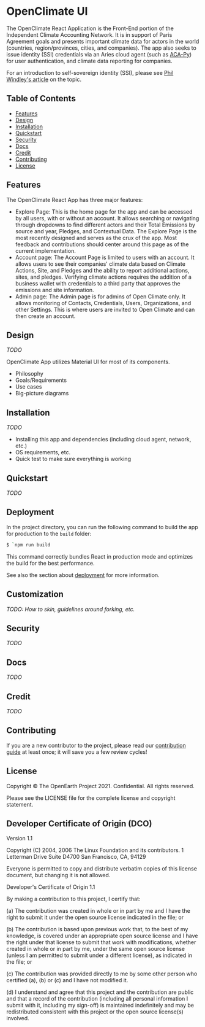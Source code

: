 # OpenClimate UI

The OpenClimate React Application is the Front-End portion of the Independent Climate Accounting Network. It is in support of Paris Agreement goals and presents important climate data for actors in the world (countries, region/provinces, cities, and companies). The app also seeks to issue identity (SSI) credentials via an Aries cloud agent (such as [ACA-Py](https://github.com/hyperledger/aries-cloudagent-python)) for user authentication, and climate data reporting for companies.

For an introduction to self-sovereign identity (SSI), please see [Phil Windley's article](https://www.windley.com/archives/2018/09/multi-source_and_self-sovereign_identity.shtml) on the topic.

## Table of Contents

- [Features](#background)
- [Design](#install)
- [Installation](#install)
- [Quickstart](#usage)
- [Security](#security)
- [Docs](#api)
- [Credit](#credit)
- [Contributing](#contributing)
- [License](#license)

## Features

The OpenClimate React App has three major features:

- Explore Page: This is the home page for the app and can be accessed by all users, with or without an account. It allows searching or navigating through dropdowns to find different actors and their Total Emissions by source and year, Pledges, and Contextual Data. The Explore Page is the most recently designed and serves as the crux of the app. Most feedback and contributions should center around this page as of the current implementation.
- Account page: The Account Page is limited to users with an account. It allows users to see their companies' climate data based on Climate Actions, Site, and Pledges and the ability to report additional actions, sites, and pledges. Verifying climate actions requires the addition of a business wallet with credentials to a third party that approves the emissions and site information.
- Admin page: The Admin page is for admins of Open Climate only. It allows monitoring of Contacts, Credentials, Users, Organizations, and other Settings. This is where users are invited to Open Climate and can then create an account.

## Design

_TODO_

OpenClimate App utilizes Material UI for most of its components.

- Philosophy
- Goals/Requirements
- Use cases
- Big-picture diagrams

## Installation

_TODO_

- Installing this app and dependencies (including cloud agent, network, etc.)
- OS requirements, etc.
- Quick test to make sure everything is working

## Quickstart

_TODO_

## Deployment

In the project directory, you can run the following command to build the app for production to the `build` folder:

```bash
$ `npm run build
```

This command correctly bundles React in production mode and optimizes the build for the best performance.

See also the section about [deployment](https://facebook.github.io/create-react-app/docs/deployment) for more information.

## Customization

_TODO: How to skin, guidelines around forking, etc._

## Security

_TODO_

## Docs

_TODO_

## Credit

_TODO_

## Contributing

If you are a new contributor to the project, please read our [contribution guide](./CONTRIBUTING.md) at least once; it will save you a few review cycles!

## License

Copyright © The OpenEarth Project 2021. Confidential. All rights reserved. 

Please see the LICENSE file for the complete license and copyright statement.

## Developer Certificate of Origin (DCO)

Version 1.1

Copyright (C) 2004, 2006 The Linux Foundation and its contributors.
1 Letterman Drive
Suite D4700
San Francisco, CA, 94129

Everyone is permitted to copy and distribute verbatim copies of this
license document, but changing it is not allowed.

Developer's Certificate of Origin 1.1

By making a contribution to this project, I certify that:

(a) The contribution was created in whole or in part by me and I
have the right to submit it under the open source license
indicated in the file; or

(b) The contribution is based upon previous work that, to the best
of my knowledge, is covered under an appropriate open source
license and I have the right under that license to submit that
work with modifications, whether created in whole or in part
by me, under the same open source license (unless I am
permitted to submit under a different license), as indicated
in the file; or

(c) The contribution was provided directly to me by some other
person who certified (a), (b) or (c) and I have not modified
it.

(d) I understand and agree that this project and the contribution
are public and that a record of the contribution (including all
personal information I submit with it, including my sign-off) is
maintained indefinitely and may be redistributed consistent with
this project or the open source license(s) involved.
